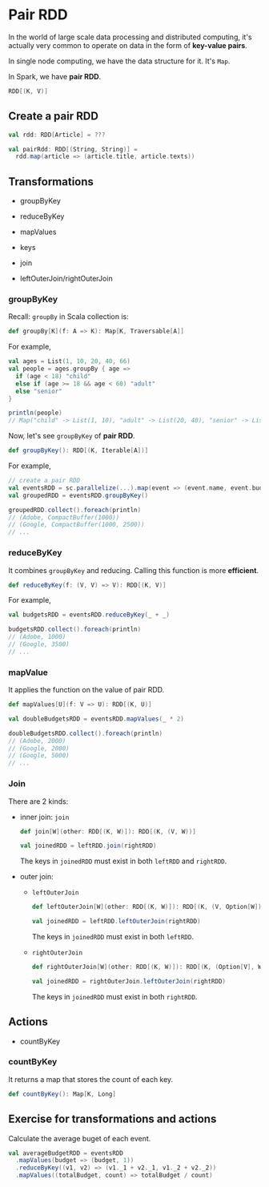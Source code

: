 # Pair RDD

In the world of large scale data processing and distributed computing, it's actually very common to operate on data in the form of **key-value pairs**.

In single node computing, we have the data structure for it. It's `Map`.

In Spark, we have **pair RDD**.

```scala
RDD[(K, V)]
```

## Create a pair RDD

```scala
val rdd: RDD[Article] = ???

val pairRdd: RDD[(String, String)] =
  rdd.map(article => (article.title, article.texts))
```

## Transformations

- groupByKey

- reduceByKey

- mapValues

- keys

- join

- leftOuterJoin/rightOuterJoin

### groupByKey

Recall: `groupBy` in Scala collection is:

```scala
def groupBy[K](f: A => K): Map[K, Traversable[A]]
```

For example,

```scala
val ages = List(1, 10, 20, 40, 66)
val people = ages.groupBy { age =>
  if (age < 18) "child"
  else if (age >= 18 && age < 60) "adult"
  else "senior"
}

println(people)
// Map("child" -> List(1, 10), "adult" -> List(20, 40), "senior" -> List(66))
```

Now, let's see `groupByKey` of **pair RDD**.

```scala
def groupByKey(): RDD[(K, Iterable[A])]
```

For example,

```scala
// create a pair RDD
val eventsRDD = sc.parallelize(...).map(event => (event.name, event.budget))
val groupedRDD = eventsRDD.groupByKey()

groupedRDD.collect().foreach(println)
// (Adobe, CompactBuffer(1000))
// (Google, CompactBuffer(1000, 2500))
// ...
```

### reduceByKey

It combines `groupByKey` and reducing. Calling this function is more **efficient**.

```scala
def reduceByKey(f: (V, V) => V): RDD[(K, V)]
```

For example,

```scala
val budgetsRDD = eventsRDD.reduceByKey(_ + _)

budgetsRDD.collect().foreach(println)
// (Adobe, 1000)
// (Google, 3500)
// ...
```

### mapValue

It applies the function on the value of pair RDD.

```scala
def mapValues[U](f: V => U): RDD[(K, U)]
```

```scala
val doubleBudgetsRDD = eventsRDD.mapValues(_ * 2)

doubleBudgetsRDD.collect().foreach(println)
// (Adobe, 2000)
// (Google, 2000)
// (Google, 5000)
// ...
```

### Join

There are 2 kinds:

- inner join: `join`

  ```scala
  def join[W](other: RDD[(K, W)]): RDD[(K, (V, W))]
  ```

  ```scala
  val joinedRDD = leftRDD.join(rightRDD)
  ```

  The keys in `joinedRDD` must exist in both `leftRDD` and `rightRDD`.

- outer join:

  - `leftOuterJoin`

    ```scala
    def leftOuterJoin[W](other: RDD[(K, W)]): RDD[(K, (V, Option[W]))]
    ```

    ```scala
    val joinedRDD = leftRDD.leftOuterJoin(rightRDD)
    ```

    The keys in `joinedRDD` must exist in both `leftRDD`.

  - `rightOuterJoin`

    ```scala
    def rightOuterJoin[W](other: RDD[(K, W)]): RDD[(K, (Option[V], W))]
    ```

    ```scala
    val joinedRDD = rightOuterJoin.leftOuterJoin(rightRDD)
    ```

    The keys in `joinedRDD` must exist in both `rightRDD`.


## Actions

- countByKey

### countByKey

It returns a map that stores the count of each key.

```scala
def countByKey(): Map[K, Long]
```

## Exercise for transformations and actions

Calculate the average buget of each event.

```scala
val averageBudgetRDD = eventsRDD
  .mapValues(budget => (budget, 1))
  .reduceByKey((v1, v2) => (v1._1 + v2._1, v1._2 + v2._2))
  .mapValues((totalBudget, count) => totalBudget / count)
```
